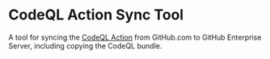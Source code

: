 # CodeQL Action Sync Tool
A tool for syncing the [CodeQL Action](https://github.com/github/codeql-action/) from GitHub.com to GitHub Enterprise Server, including copying the CodeQL bundle.
